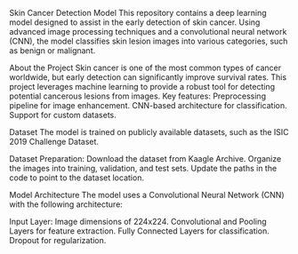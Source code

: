 Skin Cancer Detection Model
This repository contains a deep learning model designed to assist in the early detection of skin cancer. Using advanced image processing techniques and a convolutional neural network (CNN), the model classifies skin lesion images into various categories, such as benign or malignant.

About the Project
Skin cancer is one of the most common types of cancer worldwide, but early detection can significantly improve survival rates. This project leverages machine learning to provide a robust tool for detecting potential cancerous lesions from images.
Key features:
Preprocessing pipeline for image enhancement.
CNN-based architecture for classification.
Support for custom datasets.

Dataset
The model is trained on publicly available datasets, such as the ISIC 2019 Challenge Dataset.

Dataset Preparation:
Download the dataset from Kaagle Archive.
Organize the images into training, validation, and test sets.
Update the paths in the code to point to the dataset location.

Model Architecture
The model uses a Convolutional Neural Network (CNN) with the following architecture:

Input Layer: Image dimensions of 224x224.
Convolutional and Pooling Layers for feature extraction.
Fully Connected Layers for classification.
Dropout for regularization.
